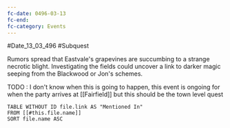 ```yaml
---
fc-date: 0496-03-13
fc-end:
fc-category: Events
---
```

#Date_13_03_496 #Subquest

Rumors spread that Eastvale's grapevines are succumbing to a strange necrotic blight. Investigating the fields could uncover a link to darker magic seeping from the Blackwood or Jon's schemes.

TODO : I don't know when this is going to happen, this event is ongoing for when the party arrives at [[Fairfield]] but this should be the town level quest

```dataview
TABLE WITHOUT ID file.link AS "Mentioned In"
FROM [[#this.file.name]]
SORT file.name ASC
```
